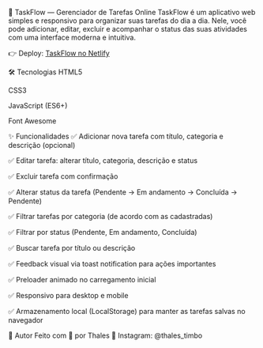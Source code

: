 🎯 TaskFlow — Gerenciador de Tarefas Online
TaskFlow é um aplicativo web simples e responsivo para organizar suas tarefas do dia a dia. Nele, você pode adicionar, editar, excluir e acompanhar o status das suas atividades com uma interface moderna e intuitiva.

👉 Deploy: [TaskFlow no Netlify](https://6830a227f670978bfe18a2ad--stellar-griffin-e5b8d4.netlify.app/)

🛠️ Tecnologias
HTML5

CSS3

JavaScript (ES6+)

Font Awesome

✨ Funcionalidades
✅ Adicionar nova tarefa com título, categoria e descrição (opcional)

✅ Editar tarefa: alterar título, categoria, descrição e status

✅ Excluir tarefa com confirmação

✅ Alterar status da tarefa (Pendente → Em andamento → Concluída → Pendente)

✅ Filtrar tarefas por categoria (de acordo com as cadastradas)

✅ Filtrar por status (Pendente, Em andamento, Concluída)

✅ Buscar tarefa por título ou descrição

✅ Feedback visual via toast notification para ações importantes

✅ Preloader animado no carregamento inicial

✅ Responsivo para desktop e mobile

✅ Armazenamento local (LocalStorage) para manter as tarefas salvas no navegador


🎨 Autor
Feito com 💙 por Thales
📱 Instagram: @thales_timbo
